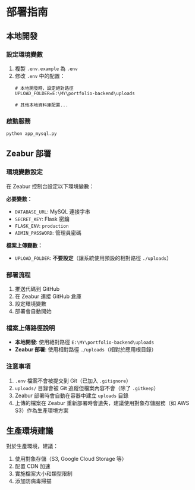 # 部署指南

## 本地開發

### 設定環境變數
1. 複製 `.env.example` 為 `.env`
2. 修改 `.env` 中的配置：
   ```
   # 本地開發時，設定絕對路徑
   UPLOAD_FOLDER=E:\MY\portfolio-backend\uploads

   # 其他本地資料庫配置...
   ```

### 啟動服務
```bash
python app_mysql.py
```

## Zeabur 部署

### 環境變數設定
在 Zeabur 控制台設定以下環境變數：

**必要變數：**
- `DATABASE_URL`: MySQL 連接字串
- `SECRET_KEY`: Flask 密鑰
- `FLASK_ENV`: `production`
- `ADMIN_PASSWORD`: 管理員密碼

**檔案上傳變數：**
- `UPLOAD_FOLDER`: **不要設定**（讓系統使用預設的相對路徑 `./uploads`）

### 部署流程
1. 推送代碼到 GitHub
2. 在 Zeabur 連接 GitHub 倉庫
3. 設定環境變數
4. 部署會自動開始

### 檔案上傳路徑說明
- **本地開發**: 使用絕對路徑 `E:\MY\portfolio-backend\uploads`
- **Zeabur 部署**: 使用相對路徑 `./uploads`（相對於應用根目錄）

### 注意事項
1. `.env` 檔案不會被提交到 Git（已加入 `.gitignore`）
2. `uploads/` 目錄會被 Git 追蹤但檔案內容不會（除了 `.gitkeep`）
3. Zeabur 部署時會自動在容器中建立 `uploads` 目錄
4. 上傳的檔案在 Zeabur 重新部署時會遺失，建議使用對象存儲服務（如 AWS S3）作為生產環境方案

## 生產環境建議
對於生產環境，建議：
1. 使用對象存儲（S3, Google Cloud Storage 等）
2. 配置 CDN 加速
3. 實施檔案大小和類型限制
4. 添加防病毒掃描